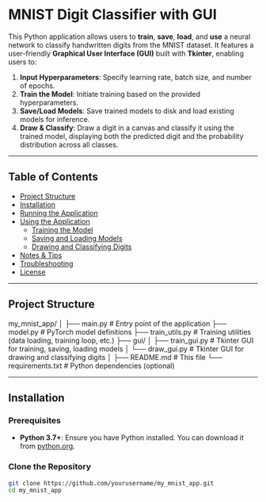 # MNIST Digit Classifier with GUI

This Python application allows users to **train**, **save**, **load**, and **use** a neural network to classify handwritten digits from the MNIST dataset. It features a user-friendly **Graphical User Interface (GUI)** built with **Tkinter**, enabling users to:

1. **Input Hyperparameters**: Specify learning rate, batch size, and number of epochs.
2. **Train the Model**: Initiate training based on the provided hyperparameters.
3. **Save/Load Models**: Save trained models to disk and load existing models for inference.
4. **Draw & Classify**: Draw a digit in a canvas and classify it using the trained model, displaying both the predicted digit and the probability distribution across all classes.

---

## Table of Contents

- [Project Structure](#project-structure)
- [Installation](#installation)
- [Running the Application](#running-the-application)
- [Using the Application](#using-the-application)
  - [Training the Model](#training-the-model)
  - [Saving and Loading Models](#saving-and-loading-models)
  - [Drawing and Classifying Digits](#drawing-and-classifying-digits)
- [Notes & Tips](#notes--tips)
- [Troubleshooting](#troubleshooting)
- [License](#license)

---

## Project Structure
my_mnist_app/ │ ├── main.py # Entry point of the application ├── model.py # PyTorch model definitions ├── train_utils.py # Training utilities (data loading, training loop, etc.) ├── gui/ │ ├── train_gui.py # Tkinter GUI for training, saving, loading models │ └── draw_gui.py # Tkinter GUI for drawing and classifying digits │ ├── README.md # This file └── requirements.txt # Python dependencies (optional)



---

## Installation

### Prerequisites

- **Python 3.7+**: Ensure you have Python installed. You can download it from [python.org](https://www.python.org/downloads/).

### Clone the Repository

```bash
git clone https://github.com/yourusername/my_mnist_app.git
cd my_mnist_app


